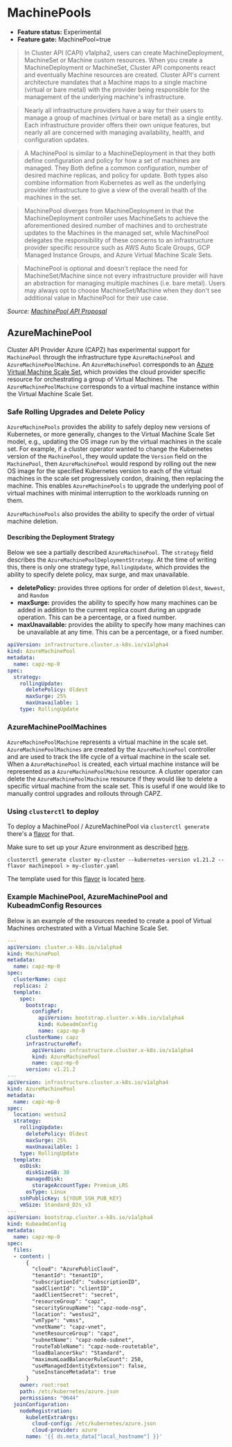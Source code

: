 # MachinePools
- **Feature status:** Experimental
- **Feature gate:** MachinePool=true

> In Cluster API (CAPI) v1alpha2, users can create MachineDeployment, MachineSet or Machine custom
> resources. When you create a MachineDeployment or MachineSet, Cluster API components react and
> eventually Machine resources are created. Cluster API's current architecture mandates that a
> Machine maps to a single machine (virtual or bare metal) with the provider being responsible for
> the management of the underlying machine's infrastructure.

> Nearly all infrastructure providers have a way for their users to manage a group of machines
> (virtual or bare metal) as a single entity. Each infrastructure provider offers their own unique
> features, but nearly all are concerned with managing availability, health, and configuration updates.

> A MachinePool is similar to a MachineDeployment in that they both define
> configuration and policy for how a set of machines are managed. They Both define a common
> configuration, number of desired machine replicas, and policy for update. Both types also combine
> information from Kubernetes as well as the underlying provider infrastructure to give a view of
> the overall health of the machines in the set.

> MachinePool diverges from MachineDeployment in that the MachineDeployment controller uses
> MachineSets to achieve the aforementioned desired number of machines and to orchestrate updates
> to the Machines in the managed set, while MachinePool delegates the responsibility of these
> concerns to an infrastructure provider specific resource such as AWS Auto Scale Groups, GCP
> Managed Instance Groups, and Azure Virtual Machine Scale Sets.

> MachinePool is optional and doesn't replace the need for MachineSet/Machine since not every
> infrastructure provider will have an abstraction for managing multiple machines (i.e. bare metal).
> Users may always opt to choose MachineSet/Machine when they don't see additional value in
> MachinePool for their use case.

*Source: [MachinePool API Proposal](https://github.com/kubernetes-sigs/cluster-api/blob/bf51a2502f9007b531f6a9a2c1a4eae1586fb8ca/docs/proposals/20190919-machinepool-api.md)*

## AzureMachinePool
Cluster API Provider Azure (CAPZ) has experimental support for `MachinePool` through the infrastructure
type `AzureMachinePool` and `AzureMachinePoolMachine`. An `AzureMachinePool` corresponds to an 
[Azure Virtual Machine Scale Set](https://docs.microsoft.com/en-us/azure/virtual-machine-scale-sets/overview),
which provides the cloud provider specific resource for orchestrating a group of Virtual Machines. The 
`AzureMachinePoolMachine` corresponds to a virtual machine instance within the Virtual Machine Scale Set.

### Safe Rolling Upgrades and Delete Policy
`AzureMachinePools` provides the ability to safely deploy new versions of Kubernetes, or more generally, changes to the
Virtual Machine Scale Set model, e.g., updating the OS image run by the virtual machines in the scale set. For example,
if a cluster operator wanted to change the Kubernetes version of the `MachinePool`, they would update the `Version`
field on the `MachinePool`, then `AzureMachinePool` would respond by rolling out the new OS image for the specified
Kubernetes version to each of the virtual machines in the scale set progressively cordon, draining, then replacing the
machine. This enables `AzureMachinePools` to upgrade the underlying pool of virtual machines with minimal interruption 
to the workloads running on them.

`AzureMachinePools` also provides the ability to specify the order of virtual machine deletion.

#### Describing the Deployment Strategy
Below we see a partially described `AzureMachinePool`. The `strategy` field describes the 
`AzureMachinePoolDeploymentStrategy`. At the time of writing this, there is only one strategy type, `RollingUpdate`, 
which provides the ability to specify delete policy, max surge, and max unavailable.

- **deletePolicy:** provides three options for order of deletion `Oldest`, `Newest`, and `Random`
- **maxSurge:** provides the ability to specify how many machines can be added in addition to the current replica count
  during an upgrade operation. This can be a percentage, or a fixed number.
- **maxUnavailable:** provides the ability to specify how many machines can be unavailable at any time. This can be a 
  percentage, or a fixed number.

```yaml
apiVersion: infrastructure.cluster.x-k8s.io/v1alpha4
kind: AzureMachinePool
metadata:
  name: capz-mp-0
spec:
  strategy:
    rollingUpdate:
      deletePolicy: Oldest
      maxSurge: 25%
      maxUnavailable: 1
    type: RollingUpdate
```

### AzureMachinePoolMachines
`AzureMachinePoolMachine` represents a virtual machine in the scale set. `AzureMachinePoolMachines` are created by the
`AzureMachinePool` controller and are used to track the life cycle of a virtual machine in the scale set. When a 
`AzureMachinePool` is created, each virtual machine instance will be represented as a `AzureMachinePoolMachine`
resource. A cluster operator can delete the `AzureMachinePoolMachine` resource if they would like to delete a specific
virtual machine from the scale set. This is useful if one would like to manually control upgrades and rollouts through
CAPZ.

### Using `clusterctl` to deploy
To deploy a MachinePool / AzureMachinePool via `clusterctl generate` there's a [flavor](https://cluster-api.sigs.k8s.io/clusterctl/commands/generate-cluster.html#flavors)
for that.

Make sure to set up your Azure environment as described [here](https://cluster-api.sigs.k8s.io/user/quick-start.html).

```shell
clusterctl generate cluster my-cluster --kubernetes-version v1.21.2 --flavor machinepool > my-cluster.yaml
```

The template used for this [flavor](https://cluster-api.sigs.k8s.io/clusterctl/commands/generate-cluster.html#flavors)
is located [here](https://raw.githubusercontent.com/kubernetes-sigs/cluster-api-provider-azure/main/templates/cluster-template-machinepool.yaml).

### Example MachinePool, AzureMachinePool and KubeadmConfig Resources
Below is an example of the resources needed to create a pool of Virtual Machines orchestrated with
a Virtual Machine Scale Set.
```yaml
---
apiVersion: cluster.x-k8s.io/v1alpha4
kind: MachinePool
metadata:
  name: capz-mp-0
spec:
  clusterName: capz
  replicas: 2
  template:
    spec:
      bootstrap:
        configRef:
          apiVersion: bootstrap.cluster.x-k8s.io/v1alpha4
          kind: KubeadmConfig
          name: capz-mp-0
      clusterName: capz
      infrastructureRef:
        apiVersion: infrastructure.cluster.x-k8s.io/v1alpha4
        kind: AzureMachinePool
        name: capz-mp-0
      version: v1.21.2
---
apiVersion: infrastructure.cluster.x-k8s.io/v1alpha4
kind: AzureMachinePool
metadata:
  name: capz-mp-0
spec:
  location: westus2
  strategy:
    rollingUpdate:
      deletePolicy: Oldest
      maxSurge: 25%
      maxUnavailable: 1
    type: RollingUpdate
  template:
    osDisk:
      diskSizeGB: 30
      managedDisk:
        storageAccountType: Premium_LRS
      osType: Linux
    sshPublicKey: ${YOUR_SSH_PUB_KEY}
    vmSize: Standard_D2s_v3
---
apiVersion: bootstrap.cluster.x-k8s.io/v1alpha4
kind: KubeadmConfig
metadata:
  name: capz-mp-0
spec:
  files:
  - content: |
      {
        "cloud": "AzurePublicCloud",
        "tenantId": "tenantID",
        "subscriptionId": "subscriptionID",
        "aadClientId": "clientID",
        "aadClientSecret": "secret",
        "resourceGroup": "capz",
        "securityGroupName": "capz-node-nsg",
        "location": "westus2",
        "vmType": "vmss",
        "vnetName": "capz-vnet",
        "vnetResourceGroup": "capz",
        "subnetName": "capz-node-subnet",
        "routeTableName": "capz-node-routetable",
        "loadBalancerSku": "Standard",
        "maximumLoadBalancerRuleCount": 250,
        "useManagedIdentityExtension": false,
        "useInstanceMetadata": true
      }
    owner: root:root
    path: /etc/kubernetes/azure.json
    permissions: "0644"
  joinConfiguration:
    nodeRegistration:
      kubeletExtraArgs:
        cloud-config: /etc/kubernetes/azure.json
        cloud-provider: azure
      name: '{{ ds.meta_data["local_hostname"] }}'
```
